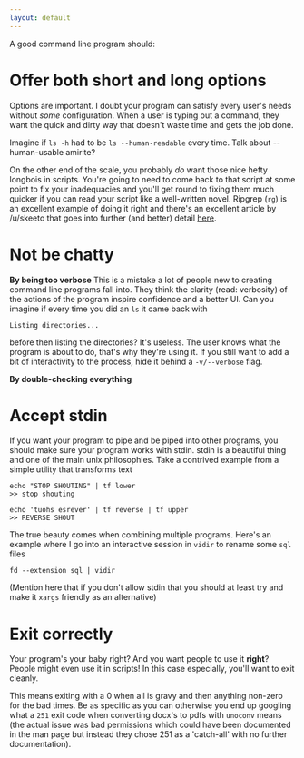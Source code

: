 ```yaml
---
layout: default
---
```


A good command line program should:

# Offer both short and long options

Options are important. I doubt your program can satisfy every user's needs
without *some* configuration. When a user is typing out a command,
they want the quick and dirty way that doesn't waste time and gets the job
done.

Imagine if `ls -h` had to be `ls --human-readable` every time. Talk about
--human-usable amirite?

On the other end of the scale, you probably *do* want those nice hefty longbois
in scripts. You're going to need to come back to that script at some point to
fix your inadequacies and you'll get round to fixing them much quicker if you
can read your script like a well-written novel. Ripgrep (`rg`) is an excellent
example of doing it right and there's an excellent article by /u/skeeto that
goes into further (and better) detail [here](https://nullprogram.com/blog/2020/08/01/).

# Not be chatty

**By being too verbose**
This is a mistake a lot of people new to creating command line programs fall
into. They think the clarity (read: verbosity) of the actions of the program
inspire confidence and a better UI. Can you imagine if every time you did an
`ls` it came back with

```
Listing directories...
```

before then listing the directories? It's useless. The user knows what the
program is about to do, that's why they're using it. If you still want to add a
bit of interactivity to the process, hide it behind a `-v/--verbose` flag. 

**By double-checking everything**

# Accept stdin

If you want your program to pipe and be piped into other programs,
you should make sure your program works with stdin. stdin is a beautiful thing
and one of the main unix philosophies. Take a contrived example from a simple
utility that transforms text

```
echo "STOP SHOUTING" | tf lower
>> stop shouting

echo 'tuohs esrever' | tf reverse | tf upper
>> REVERSE SHOUT
```

The true beauty comes when combining multiple programs. 
Here's an example where I go into an interactive session in `vidir` to rename
some `sql` files

```
fd --extension sql | vidir
```

(Mention here that if you don't allow stdin that you should at least try and
make it `xargs` friendly as an alternative)

# Exit correctly

Your program's your baby right? And you want people to use it **right**?
People might even use it in scripts! In this case especially, you'll want to
exit cleanly.

This means exiting with a 0 when all is gravy and then anything
non-zero for the bad times. Be as specific as you can otherwise you end up
googling what a `251` exit code when converting docx's to pdfs with `unoconv`
means (the actual issue was bad permissions which could have been documented
in the man page but instead they chose 251 as a 'catch-all' with no further
documentation).
